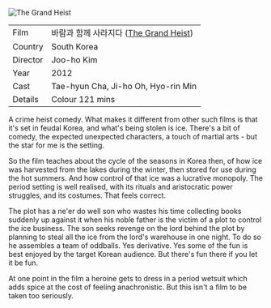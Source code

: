 ![The Grand Heist](the_grand_heist.jpg)

| | |
|-|-|
Film|&#48148;&#46988;&#44284; &#54632;&#44760; &#49324;&#46972;&#51648;&#45796; ([The Grand Heist](https://www.imdb.com/title/tt2448584/))
Country|South Korea
Director|Joo-ho Kim
Year|2012
Cast|Tae-hyun Cha, Ji-ho Oh, Hyo-rin Min
Details|Colour 121 mins

A crime heist comedy.  What makes it different from other such films is that it's
set in feudal Korea, and what's being stolen is ice.  There's a bit of comedy, the
expected unexpected characters, a touch of martial arts - but the star for me is
the setting.

So the film teaches about the cycle of the seasons in Korea then, of how ice
was harvested from the lakes during the winter, then stored for use during
the hot summers.  And how control of that ice was a lucrative monopoly.
The period setting is well realised, with its rituals and aristocratic
power struggles, and its costumes.  That feels correct.

The plot has a ne'er do well son who wastes his time collecting books
suddenly up against it when his noble father is the victim of a plot
to control the ice business.  The son seeks revenge on the lord behind
the plot by planning to steal all the ice from the lord's warehouse in
one night.  To do so he assembles a team of oddballs.  Yes derivative.
Yes some of the fun is best enjoyed by the target Korean audience.
But there's fun there if you let it be fun.

At one point in the film a heroine gets to dress in a period wetsuit which
adds spice at the cost of feeling anachronistic.  But this isn't a film to
be taken too seriously.
